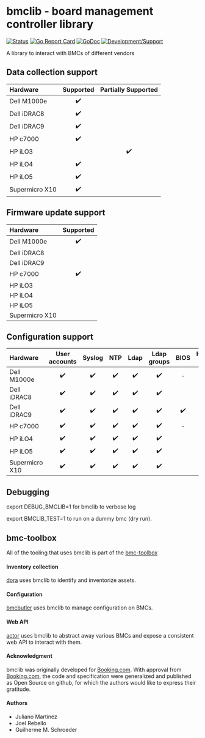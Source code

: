 # bmclib - board management controller library

[![Status](https://api.travis-ci.org/bmc-toolbox/bmclib.svg?branch=master)](https://travis-ci.org/bmc-toolbox/bmclib)
[![Go Report Card](https://goreportcard.com/badge/github.com/bmc-toolbox/bmclib)](https://goreportcard.com/report/github.com/bmc-toolbox/bmclib)
[![GoDoc](https://godoc.org/github.com/bmc-toolbox/bmclib?status.svg)](https://godoc.org/github.com/bmc-toolbox/bmclib)
[![Development/Support](https://img.shields.io/badge/chat-on%20freenode-brightgreen.svg)](https://kiwiirc.com/client/irc.freenode.net/##bmc-toolbox)

A library to interact with BMCs of different vendors

## Data collection support

Hardware      | Supported | Partially Supported  |
:-----------  | :-------: | :------------------: |
Dell M1000e   | :heavy_check_mark: | |
Dell iDRAC8   | :heavy_check_mark: | |
Dell iDRAC9   | :heavy_check_mark: | |
HP c7000      | :heavy_check_mark: | |
HP iLO3       | | :heavy_check_mark: |
HP iLO4       | :heavy_check_mark: | |
HP iLO5       | :heavy_check_mark: | |
Supermicro X10 | :heavy_check_mark: | |

## Firmware update support

Hardware      | Supported |
:-----------  | :-------: |
Dell M1000e   | :heavy_check_mark: |
Dell iDRAC8   | |
Dell iDRAC9   | |
HP c7000      | :heavy_check_mark: |
HP iLO3       | |
HP iLO4       | |
HP iLO5       | |
Supermicro X10 | |

## Configuration support

Hardware      | User accounts | Syslog  |  NTP  | Ldap  | Ldap groups  | BIOS  | HTTPS Cert  |
:-----------  | :-----------: | :-----: | :---: | :---: | :----------: | :--: | :---: |
Dell M1000e   | :heavy_check_mark: | :heavy_check_mark: | :heavy_check_mark: | :heavy_check_mark: | :heavy_check_mark: | - | |
Dell iDRAC8   | :heavy_check_mark: | :heavy_check_mark: | :heavy_check_mark: | :heavy_check_mark: | :heavy_check_mark: | | :heavy_check_mark: |
Dell iDRAC9   | :heavy_check_mark: | :heavy_check_mark: | :heavy_check_mark: | :heavy_check_mark: | :heavy_check_mark: | :heavy_check_mark: | |
HP c7000      | :heavy_check_mark: | :heavy_check_mark: | :heavy_check_mark: | :heavy_check_mark: | :heavy_check_mark: | - | |
HP iLO4       | :heavy_check_mark: | :heavy_check_mark: | :heavy_check_mark: | :heavy_check_mark: | :heavy_check_mark: | | :heavy_check_mark: |
HP iLO5       | :heavy_check_mark: | :heavy_check_mark: | :heavy_check_mark: | :heavy_check_mark: | :heavy_check_mark: | | :heavy_check_mark: |
Supermicro X10 | :heavy_check_mark: | :heavy_check_mark: | :heavy_check_mark: | :heavy_check_mark: | :heavy_check_mark: | | |


## Debugging

export DEBUG_BMCLIB=1 for bmclib to verbose log

export BMCLIB_TEST=1 to run on a dummy bmc (dry run).

## bmc-toolbox

All of the tooling that uses bmclib is part of the [bmc-toolbox](https://github.com/bmc-toolbox)


#### Inventory collection

[dora](https://github.com/bmc-toolbox/dora) uses bmclib to identify and inventorize assets.

#### Configuration

[bmcbutler](https://github.com/bmc-toolbox/bmcbutler) uses bmclib to manage configuration on BMCs.

#### Web API

[actor](https://github.com/bmc-toolbox/actor) uses bmclib to abstract away various BMCs and expose a consistent web API to interact with them.


#### Acknowledgment

bmclib was originally developed for [Booking.com](http://www.booking.com).
With approval from [Booking.com](http://www.booking.com), the code and
specification were generalized and published as Open Source on github, for
which the authors would like to express their gratitude.

#### Authors
- Juliano Martinez
- Joel Rebello 
- Guilherme M. Schroeder
